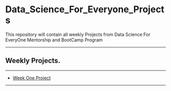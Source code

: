 # Data_Science_For_Everyone_Projects
This repository will contain  all weekly Projects from Data Science For EveryOne Mentorship and BootCamp Program

---

## Weekly Projects.

---

* [Week One Project](https://github.com/edinabwari/Data_Science_For_Everyone_Projects/tree/main/Week%20_1_Projects)

---
